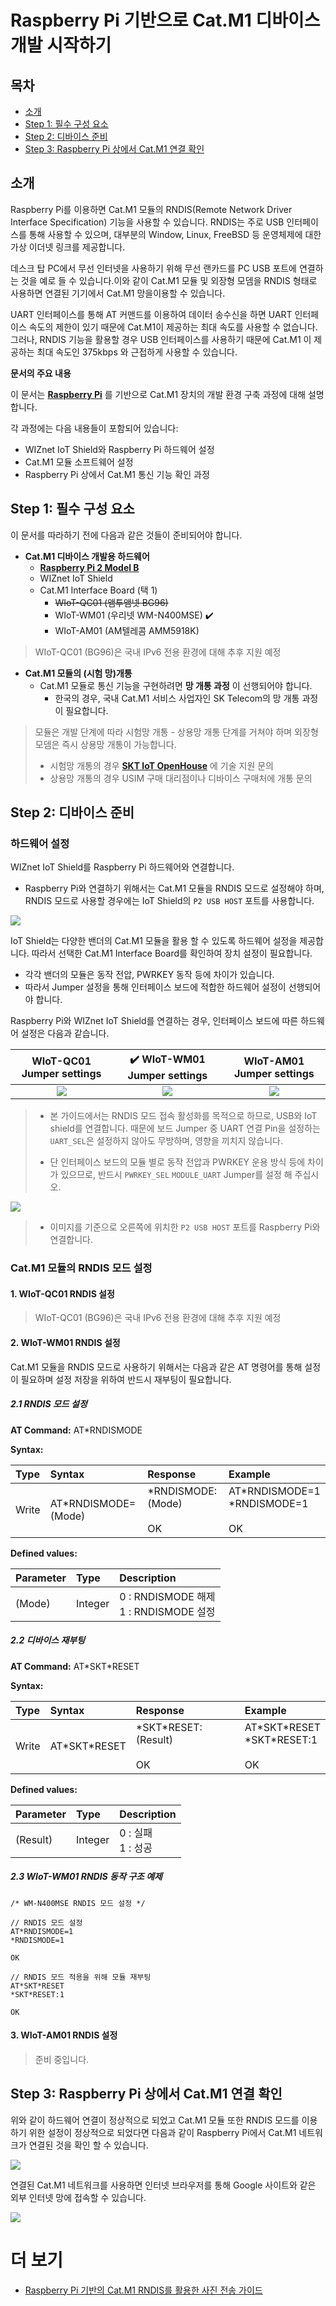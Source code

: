 # Raspberry Pi 기반으로 Cat.M1 디바이스 개발 시작하기

## 목차

-   [소개](#Introduction)
-   [Step 1: 필수 구성 요소](#Step-1-Prerequisites)
-   [Step 2: 디바이스 준비](#Step-2-PrepareDevice)
-   [Step 3: Raspberry Pi 상에서 Cat.M1 연결 확인](#Step-3-ConnectConfirm)



<a name="Introduction"></a>

## 소개
Raspberry Pi를 이용하면 Cat.M1 모듈의 RNDIS(Remote Network Driver Interface Specification) 기능을 사용할 수 있습니다. RNDIS는 주로 USB 인터페이스를 통해 사용할 수 있으며, 대부분의 Window, Linux, FreeBSD 등 운영체제에 대한 가상 이더넷 링크를 제공합니다.

데스크 탑 PC에서 무선 인터넷을 사용하기 위해 무선 랜카드를 PC USB 포트에 연결하는 것을 예로 들 수 있습니다.이와 같이 Cat.M1 모듈 및 외장형 모뎀을 RNDIS 형태로 사용하면 연결된 기기에서 Cat.M1 망을이용할 수 있습니다.

UART 인터페이스를 통해 AT 커맨드를 이용하여 데이터 송수신을 하면 UART 인터페이스 속도의 제한이 있기 때문에 Cat.M1이 제공하는 최대 속도를 사용할 수 없습니다. 그러나, RNDIS 기능을 활용할 경우 USB 인터페이스를 사용하기 때문에 Cat.M1 이 제공하는 최대 속도인 375kbps 와 근접하게 사용할 수 있습니다.


**문서의 주요 내용**

이 문서는 **[Raspberry Pi][link-raspberry-pi]** 를 기반으로 Cat.M1 장치의 개발 환경 구축 과정에 대해 설명합니다.

각 과정에는 다음 내용들이 포함되어 있습니다:
- WIZnet IoT Shield와 Raspberry Pi 하드웨어 설정
- Cat.M1 모듈 소프트웨어 설정
- Raspberry Pi 상에서 Cat.M1 통신 기능 확인 과정


## Step 1: 필수 구성 요소
이 문서를 따라하기 전에 다음과 같은 것들이 준비되어야 합니다.

- **Cat.M1 디바이스 개발용 하드웨어**
  - **[Raspberry Pi 2 Model B][link-raspberry-pi purchase]**
  - WIZnet IoT Shield
  - Cat.M1 Interface Board (택 1)
    - ~~WIoT-QC01 (앰투앰넷 BG96)~~
    - WIoT-WM01 (우리넷 WM-N400MSE) :heavy_check_mark:
    - WIoT-AM01 (AM텔레콤 AMM5918K)

> WIoT-QC01 (BG96)은 국내 IPv6 전용 환경에 대해 추후 지원 예정

- **Cat.M1 모듈의 (시험 망)개통**
  - Cat.M1 모듈로 통신 기능을 구현하려면 **망 개통 과정** 이 선행되어야 합니다.
    - 한국의 경우, 국내 Cat.M1 서비스 사업자인 SK Telecom의 망 개통 과정이 필요합니다.

> 모듈은 개발 단계에 따라 시험망 개통 - 상용망 개통 단계를 거쳐야 하며 외장형 모뎀은 즉시 상용망 개통이 가능합니다.
> * 시험망 개통의 경우 **[SKT IoT OpenHouse][skt-iot-openhouse]** 에 기술 지원 문의
> * 상용망 개통의 경우 USIM 구매 대리점이나 디바이스 구매처에 개통 문의

<a name="Step-2-PrepareDevice"></a>
## Step 2: 디바이스 준비

### 하드웨어 설정

WIZnet IoT Shield를 Raspberry Pi 하드웨어와 연결합니다.
- Raspberry Pi와 연결하기 위해서는 Cat.M1 모듈을 RNDIS 모드로 설정해야 하며, RNDIS 모드로 사용할 경우에는 IoT Shield의 `P2 USB HOST` 포트를 사용합니다.

![][hw-raspberrypi-connect-wm01]


IoT Shield는 다양한 밴더의 Cat.M1 모듈을 활용 할 수 있도록 하드웨어 설정을 제공합니다. 따라서 선택한 Cat.M1 Interface Board를 확인하여 장치 설정이 필요합니다.

- 각각 밴더의 모듈은 동작 전압, PWRKEY 동작 등에 차이가 있습니다.
- 따라서 Jumper 설정을 통해 인터페이스 보드에 적합한 하드웨어 설정이 선행되어야 합니다.

Raspberry Pi와 WIZnet IoT Shield를 연결하는 경우, 인터페이스 보드에 따른 하드웨어 설정은 다음과 같습니다.


| WIoT-QC01 Jumper settings<bR> | :heavy_check_mark: WIoT-WM01 Jumper settings | WIoT-AM01 Jumper settings |
|:--------------------------:|:--------------------------:|:--------------------------:|
|![][hw-settings-nucleo-qc01]|![][hw-settings-nucleo-wm01]|![][hw-settings-nucleo-am01]|

>  * 본 가이드에서는 RNDIS 모드 접속 활성화를 목적으로 하므로, USB와 IoT shield를 연결합니다. 때문에 보드 Jumper 중 UART 연결 Pin을 설정하는 `UART_SEL`은 설정하지 않아도 무방하며, 영향을 끼치지 않습니다.
>
>  * 단 인터페이스 보드의 모듈 별로 동작 전압과 PWRKEY 운용 방식 등에 차이가 있으므로, 반드시 `PWRKEY_SEL` `MODULE_UART` Jumper를 설정 해 주십시오.



![][hw-usb-port]

> * 이미지를 기준으로 오른쪽에 위치한 `P2 USB HOST` 포트를 Raspberry Pi와 연결합니다.



### Cat.M1 모듈의 RNDIS 모드 설정

#### 1. WIoT-QC01 RNDIS 설정

> WIoT-QC01 (BG96)은 국내 IPv6 전용 환경에 대해 추후 지원 예정


#### 2. WIoT-WM01 RNDIS 설정

Cat.M1 모듈을 RNDIS 모드로 사용하기 위해서는 다음과 같은 AT 명령어를 통해 설정이 필요하며 설정 저장을 위하여 반드시 재부팅이 필요합니다.

##### 2.1 RNDIS 모드 설정

**AT Command:** AT\*RNDISMODE

**Syntax:**

| Type | Syntax | Response | Example
|:--------|:--------|:--------|:--------|
| Write  | AT\*RNDISMODE=(Mode) | \*RNDISMODE:(Mode)<br><br>OK | AT\*RNDISMODE=1<br>\*RNDISMODE=1<br><br>OK<br> |

**Defined values:**

| Parameter | Type | Description |
|:--------|:--------|:--------|
| (Mode) | Integer | 0 : RNDISMODE 해제<br>1 : RNDISMODE 설정 |



##### 2.2 디바이스 재부팅

**AT Command:** AT\*SKT\*RESET

**Syntax:**

| Type | Syntax | Response | Example
|:--------|:--------|:--------|:--------|
| Write  | AT\*SKT*RESET | \*SKT*RESET:(Result)<br><br>OK | AT\*SKT\*RESET<br>\*SKT*RESET:1<br><br>OK<br> |

**Defined values:**

| Parameter | Type | Description |
|:--------|:--------|:--------|
| (Result) | Integer | 0 : 실패<br>1 : 성공 |


<a name="#Step-3-SampleCode"></a>

##### 2.3 WIoT-WM01 RNDIS 동작 구조 예제

```
/* WM-N400MSE RNDIS 모드 설정 */

// RNDIS 모드 설정
AT*RNDISMODE=1
*RNDISMODE=1

OK

// RNDIS 모드 적용을 위해 모듈 재부팅
AT*SKT*RESET
*SKT*RESET:1

OK

```

#### 3. WIoT-AM01 RNDIS 설정

> 준비 중입니다.

<a name="Step-3-ConnectConfirm"></a>

## Step 3: Raspberry Pi 상에서 Cat.M1 연결 확인

위와 같이 하드웨어 연결이 정상적으로 되었고 Cat.M1 모듈 또한 RNDIS 모드를 이용하기 위한 설정이 정상적으로 되었다면 다음과 같이 Raspberry Pi에서 Cat.M1 네트워크가 연결된 것을 확인 할 수 있습니다.

![][5]

연결된 Cat.M1 네트워크를 사용하면 인터넷 브라우저를 통해 Google 사이트와 같은 외부 인터넷 망에 접속할 수 있습니다.

![][6]


<a name="ReadMore"></a>
# 더 보기

* [Raspberry Pi 기반의 Cat.M1 RNDIS를 활용한 사진 전송 가이드][raspberrypi-guide-bg96-rndis]

[link-raspberry-pi]: https://www.raspberrypi.org/
[link-raspberry-pi purchase]: https://www.raspberrypi.org/products/raspberry-pi-2-model-b/
[skt-iot-openhouse]: https://www.sktiot.com/iot/support/openhouse/reservation/openhouseMain
[link-arduino-compiler]: https://www.arduino.cc/en/Main/Software
[link-arduino Mega2560 Rev3]: https://store.arduino.cc/usa/mega-2560-r3

[hw-raspberrypi-connect-qc01]: ./imgs/hw/wiot-shield-qc01-raspberrypi.png
[hw-raspberrypi-connect-wm01]: ./imgs/hw/wiot-shield-wm01-raspberrypi.png
[hw-settings-nucleo-qc01]: ./imgs/hw/WIoT-QC01_JUMP_Arduino_serialD2_D8.png
[hw-settings-nucleo-wm01]: ./imgs/hw/WIoT-WM01_JUMP_Arduino_serialD2_D8.png
[hw-settings-nucleo-am01]: ./imgs/hw/WIoT-AM01_JUMP_Arduino_serialD2_D8.png
[hw-usb-port]: ./imgs/hw/wiot-shield-usbport.png

[1]: ./imgs/Raspberry_pi_get_started_1.png
[2]: ./imgs/Raspberry_pi_get_started_2.png
[3]: ./imgs/Raspberry_pi_get_started_3.png
[4]: ./imgs/Raspberry_pi_get_started_4.png
[5]: ./imgs/Raspberry_pi_get_started_5.png
[6]: ./imgs/Raspberry_pi_get_started_6.png

[raspberrypi-guide-bg96-rndis]: ./Raspberrypi_guide_all_rndis-datatransfer.md

